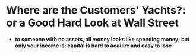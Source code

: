 # Where are the Customers' Yachts?: or a Good Hard Look at Wall Street

* **to someone with no assets, all money looks like spending money; but only your income is; capital is hard to acquire and easy to lose**

